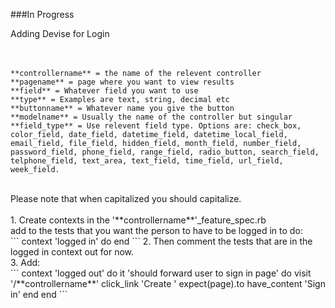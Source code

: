 ###In Progress

Adding Devise for Login<br>
<br>
<br>
```
**controllername** = the name of the relevent controller
**pagename** = page where you want to view results
**field** = Whatever field you want to use
**type** = Examples are text, string, decimal etc
**buttonname** = Whatever name you give the button
**modelname** = Usually the name of the controller but singular
**field_type** = Use relevent field type. Options are: check_box, color_field, date_field, datetime_field, datetime_local_field, email_field, file_field, hidden_field, month_field, number_field, password_field, phone_field, range_field, radio_button, search_field, telphone_field, text_area, text_field, time_field, url_field, week_field.
```
<br>
Please note that when capitalized you should capitalize.<br>
<br>
1. Create contexts in the '**controllername**'_feature_spec.rb <br>
add to the tests that you want the person to have to be logged in to do:<br>
```
context 'logged in' do
end
```
2. Then comment the tests that are in the logged in context out for now.<br>
3. Add: <br>
```
context 'logged out' do
	it 'should forward user to sign in page' do
		visit '/**controllername**'
		click_link 'Create '
		expect(page).to have_content 'Sign in'
	end
end
```


